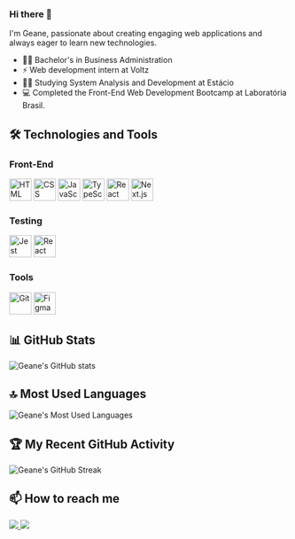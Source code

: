 ### Hi there 👋

I'm Geane, passionate about creating engaging web applications and always eager to learn new technologies.

- 🧑‍🎓 Bachelor's in Business Administration
- ⚡ Web development intern at Voltz
- 👩‍💻 Studying System Analysis and Development at Estácio
- 💻 Completed the Front-End Web Development Bootcamp at Laboratória Brasil.

## 🛠️ Technologies and Tools

### Front-End
<div style="display: inline_block">
  <img src="https://cdn.simpleicons.org/html5/E34F26" width="40" height="40" alt="HTML"/>
  <img src="https://cdn.simpleicons.org/css3/1572B6" width="40" height="40" alt="CSS"/>
  <img src="https://cdn.simpleicons.org/javascript/F7DF1E" width="40" height="40" alt="JavaScript"/>
  <img src="https://cdn.simpleicons.org/typescript/3178C6" width="40" height="40" alt="TypeScript"/>
  <img src="https://cdn.simpleicons.org/react/61DAFB" width="40" height="40" alt="React"/>
  <img src="https://cdn.simpleicons.org/nextdotjs/FFFFFF" width="40" height="40" alt="Next.js"/>
</div>


### Testing
<div style="display: inline_block">
  <img src="https://cdn.simpleicons.org/jest/C21325" width="40" height="40" alt="Jest"/>
  <img src="https://testing-library.com/img/octopus-128x128.png" width="40" height="40" alt="React Testing Library"/>
</div>

### Tools
<div style="display: inline_block">
  <img src="https://cdn.simpleicons.org/git/F05032" width="40" height="40" alt="Git"/>
  <img src="https://cdn.simpleicons.org/figma/F24E1E" width="40" height="40" alt="Figma"/>
</div>


## 📊 GitHub Stats

![Geane's GitHub stats](https://github-readme-stats.vercel.app/api?username=geanemr&show_icons=true&theme=radical)

## 🔝 Most Used Languages

![Geane's Most Used Languages](https://github-readme-stats.vercel.app/api/top-langs/?username=geanemr&layout=compact&langs_count=7&theme=radical)


## 🏆 My Recent GitHub Activity

![Geane's GitHub Streak](https://streak-stats.demolab.com?user=geanemr&theme=radical)


## 📫 How to reach me

<a href = "mailto:geaneramos1995@gmail.com">
  <img src="https://img.shields.io/badge/-Gmail-%23333?style=for-the-badge&logo=gmail&logoColor=white" target="_blank">
</a>
<a href="https://www.linkedin.com/in/geane-moraes-ramos" target="_blank">
  <img src="https://img.shields.io/badge/-LinkedIn-%230077B5?style=for-the-badge&logo=linkedin&logoColor=white">
</a>

